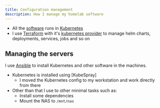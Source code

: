```yaml
---
title: Configuration management
description: How I manage my homelab software
---
```


- All the [software](../3-software) runs in [Kubernetes](https://kubernetes.io/)
- I use [Terraform](https://www.terraform.io) with it's [kubernetes provider](https://registry.terraform.io/providers/hashicorp/kubernetes/latest/docs) to manage helm charts, deployments, services, jobs and so on

## Managing the servers

I use [Ansible](https://www.ansible.com) to install Kubernetes and other software in the machines.

- Kubernetes is installed using [KubeSpray]
    - I moved the Kubernetes config to my workstation and work directly from there
- Other than that I use to other minimal tasks such as:
  - Install some dependencies
  - Mount the NAS to `/mnt/nas`

